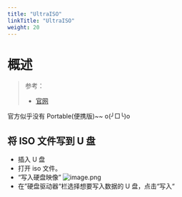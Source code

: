 ```yaml
---
title: "UltraISO"
linkTitle: "UltraISO"
weight: 20
---
```


# 概述
> 参考：
> - [官网](https://www.ultraiso.com/)

官方似乎没有 Portable(便携版)~~ o(╯□╰)o

## 将 ISO 文件写到 U 盘

- 插入 U 盘
- 打开 iso 文件。
- “写入硬盘映像”
![image.png](https://notes-learning.oss-cn-beijing.aliyuncs.com/0-picgo/20230214180238.png)
- 在”硬盘驱动器“栏选择想要写入数据的 U 盘，点击“写入“

